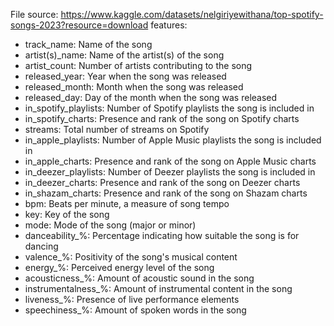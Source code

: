 File source: https://www.kaggle.com/datasets/nelgiriyewithana/top-spotify-songs-2023?resource=download
features: 
- track_name: Name of the song
- artist(s)_name: Name of the artist(s) of the song
- artist_count: Number of artists contributing to the song
- released_year: Year when the song was released
- released_month: Month when the song was released
- released_day: Day of the month when the song was released
- in_spotify_playlists: Number of Spotify playlists the song is included in
- in_spotify_charts: Presence and rank of the song on Spotify charts
- streams: Total number of streams on Spotify
- in_apple_playlists: Number of Apple Music playlists the song is included in
- in_apple_charts: Presence and rank of the song on Apple Music charts
- in_deezer_playlists: Number of Deezer playlists the song is included in
- in_deezer_charts: Presence and rank of the song on Deezer charts
- in_shazam_charts: Presence and rank of the song on Shazam charts
- bpm: Beats per minute, a measure of song tempo
- key: Key of the song
- mode: Mode of the song (major or minor)
- danceability_%: Percentage indicating how suitable the song is for dancing
- valence_%: Positivity of the song's musical content
- energy_%: Perceived energy level of the song
- acousticness_%: Amount of acoustic sound in the song
- instrumentalness_%: Amount of instrumental content in the song
- liveness_%: Presence of live performance elements
- speechiness_%: Amount of spoken words in the song
